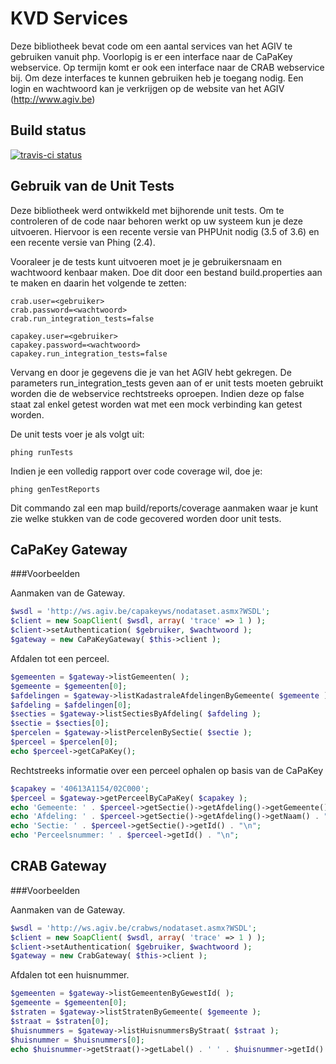 # KVD Services

Deze bibliotheek bevat code om een aantal services van het AGIV te gebruiken vanuit php. Voorlopig is er een interface naar de CaPaKey webservice. Op termijn komt er ook een interface naar de CRAB webservice bij. Om deze interfaces te kunnen gebruiken heb je toegang nodig. Een login en wachtwoord kan je verkrijgen op de website van het AGIV (http://www.agiv.be)

## Build status

[![travis-ci status](https://secure.travis-ci.org/koenedaele/Services.png)](http://travis-ci.org/koenedaele/Services)

## Gebruik van de Unit Tests

Deze bibliotheek werd ontwikkeld met bijhorende unit tests. Om te controleren of de code naar behoren werkt op uw systeem kun je deze uitvoeren. Hiervoor is een recente versie van PHPUnit nodig (3.5 of 3.6) en een recente versie van Phing (2.4).

Vooraleer je de tests kunt uitvoeren moet je je gebruikersnaam en wachtwoord kenbaar maken. Doe dit door een bestand build.properties aan te maken en daarin het volgende te zetten:

	crab.user=<gebruiker>
	crab.password=<wachtwoord>
	crab.run_integration_tests=false

	capakey.user=<gebruiker>
	capakey.password=<wachtwoord>
	capakey.run_integration_tests=false

Vervang <gebruiker> en <wachtwoord> door je gegevens die je van het AGIV hebt gekregen. De parameters run_integration_tests geven aan of er unit tests moeten gebruikt worden die de webservice rechtstreeks oproepen. Indien deze op false staat zal enkel getest worden wat met een mock verbinding kan getest worden.

De unit tests voer je als volgt uit:

	phing runTests

Indien je een volledig rapport over code coverage wil, doe je:

	phing genTestReports

Dit commando zal een map build/reports/coverage aanmaken waar je kunt zie welke stukken van de code gecovered worden door unit tests.

## CaPaKey Gateway

###Voorbeelden

Aanmaken van de Gateway.

```php
$wsdl = 'http://ws.agiv.be/capakeyws/nodataset.asmx?WSDL';
$client = new SoapClient( $wsdl, array( 'trace' => 1 ) );
$client->setAuthentication( $gebruiker, $wachtwoord );
$gateway = new CaPaKeyGateway( $this->client );
```

Afdalen tot een perceel.

```php
$gemeenten = $gateway->listGemeenten( );
$gemeente = $gemeenten[0];
$afdelingen = $gateway->listKadastraleAfdelingenByGemeente( $gemeente );
$afdeling = $afdelingen[0];
$secties = $gateway->listSectiesByAfdeling( $afdeling );
$sectie = $secties[0];
$percelen = $gateway->listPercelenBySectie( $sectie );
$perceel = $percelen[0];
echo $perceel->getCaPaKey();
```

Rechtstreeks informatie over een perceel ophalen op basis van de CaPaKey

```php
$capakey = '40613A1154/02C000';
$perceel = $gateway->getPerceelByCaPaKey( $capakey );
echo 'Gemeente: ' . $perceel->getSectie()->getAfdeling()->getGemeente()->getNaam() . "\n";
echo 'Afdeling: ' . $perceel->getSectie()->getAfdeling()->getNaam() . "\n";
echo 'Sectie: ' . $perceel->getSectie()->getId() . "\n";
echo 'Perceelsnummer: ' . $perceel->getId() . "\n";
```

## CRAB Gateway

###Voorbeelden

Aanmaken van de Gateway.

```php
$wsdl = 'http://ws.agiv.be/crabws/nodataset.asmx?WSDL';
$client = new SoapClient( $wsdl, array( 'trace' => 1 ) );
$client->setAuthentication( $gebruiker, $wachtwoord );
$gateway = new CrabGateway( $this->client );
```

Afdalen tot een huisnummer.

```php
$gemeenten = $gateway->listGemeentenByGewestId( );
$gemeente = $gemeenten[0];
$straten = $gateway->listStratenByGemeente( $gemeente );
$straat = $straten[0];
$huisnummers = $gateway->listHuisnummersByStraat( $straat );
$huisnummer = $huisnummers[0];
echo $huisnummer->getStraat()->getLabel() . ' ' . $huisnummer->getId() . PHP_EOL;
```
